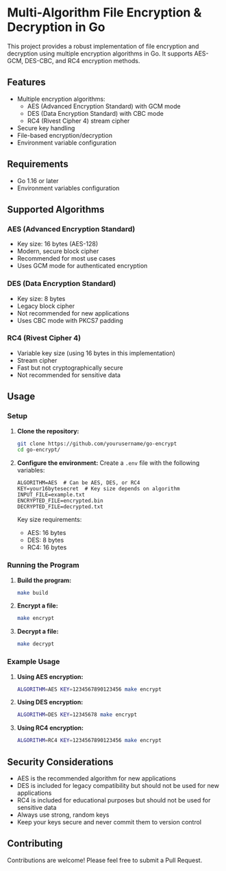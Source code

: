 # Multi-Algorithm File Encryption & Decryption in Go

This project provides a robust implementation of file encryption and decryption using multiple encryption algorithms in Go. It supports AES-GCM, DES-CBC, and RC4 encryption methods.

## Features

- Multiple encryption algorithms:
  - AES (Advanced Encryption Standard) with GCM mode
  - DES (Data Encryption Standard) with CBC mode
  - RC4 (Rivest Cipher 4) stream cipher
- Secure key handling
- File-based encryption/decryption
- Environment variable configuration

## Requirements

- Go 1.16 or later
- Environment variables configuration

## Supported Algorithms

### AES (Advanced Encryption Standard)

- Key size: 16 bytes (AES-128)
- Modern, secure block cipher
- Recommended for most use cases
- Uses GCM mode for authenticated encryption

### DES (Data Encryption Standard)

- Key size: 8 bytes
- Legacy block cipher
- Not recommended for new applications
- Uses CBC mode with PKCS7 padding

### RC4 (Rivest Cipher 4)

- Variable key size (using 16 bytes in this implementation)
- Stream cipher
- Fast but not cryptographically secure
- Not recommended for sensitive data

## Usage

### Setup

1. **Clone the repository:**

   ```sh
   git clone https://github.com/yourusername/go-encrypt
   cd go-encrypt/
   ```

2. **Configure the environment:**
   Create a `.env` file with the following variables:

   ```
   ALGORITHM=AES  # Can be AES, DES, or RC4
   KEY=your16bytesecret  # Key size depends on algorithm
   INPUT_FILE=example.txt
   ENCRYPTED_FILE=encrypted.bin
   DECRYPTED_FILE=decrypted.txt
   ```

   Key size requirements:

   - AES: 16 bytes
   - DES: 8 bytes
   - RC4: 16 bytes

### Running the Program

1. **Build the program:**

   ```sh
   make build
   ```

2. **Encrypt a file:**

   ```sh
   make encrypt
   ```

3. **Decrypt a file:**
   ```sh
   make decrypt
   ```

### Example Usage

1. **Using AES encryption:**

   ```sh
   ALGORITHM=AES KEY=1234567890123456 make encrypt
   ```

2. **Using DES encryption:**

   ```sh
   ALGORITHM=DES KEY=12345678 make encrypt
   ```

3. **Using RC4 encryption:**
   ```sh
   ALGORITHM=RC4 KEY=1234567890123456 make encrypt
   ```

## Security Considerations

- AES is the recommended algorithm for new applications
- DES is included for legacy compatibility but should not be used for new applications
- RC4 is included for educational purposes but should not be used for sensitive data
- Always use strong, random keys
- Keep your keys secure and never commit them to version control

## Contributing

Contributions are welcome! Please feel free to submit a Pull Request.
